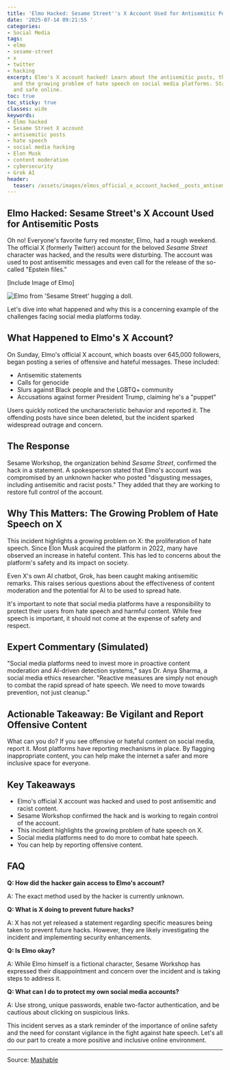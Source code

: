 ```yaml
---
title: 'Elmo Hacked: Sesame Street''s X Account Used for Antisemitic Posts'
date: '2025-07-14 09:21:55 '
categories:
- Social Media
tags:
- elmo
- sesame-street
- x
- twitter
- hacking
excerpt: Elmo's X account hacked! Learn about the antisemitic posts, the response,
  and the growing problem of hate speech on social media platforms. Stay informed
  and safe online.
toc: true
toc_sticky: true
classes: wide
keywords:
- Elmo hacked
- Sesame Street X account
- antisemitic posts
- hate speech
- social media hacking
- Elon Musk
- content moderation
- cybersecurity
- Grok AI
header:
  teaser: /assets/images/elmos_official_x_account_hacked__posts_antisemitic_20250714092154.png
---
```


## Elmo Hacked: Sesame Street's X Account Used for Antisemitic Posts

Oh no! Everyone's favorite furry red monster, Elmo, had a rough weekend. The official X (formerly Twitter) account for the beloved *Sesame Street* character was hacked, and the results were disturbing. The account was used to post antisemitic messages and even call for the release of the so-called "Epstein files."

[Include Image of Elmo]

![Elmo from 'Sesame Street' hugging a doll.](https://helios-i.mashable.com/imagery/articles/04fhugCVfBJ8WL1LB1HIm67/hero-image.png)

Let's dive into what happened and why this is a concerning example of the challenges facing social media platforms today.

## What Happened to Elmo's X Account?

On Sunday, Elmo's official X account, which boasts over 645,000 followers, began posting a series of offensive and hateful messages. These included:

*   Antisemitic statements
*   Calls for genocide
*   Slurs against Black people and the LGBTQ+ community
*   Accusations against former President Trump, claiming he's a "puppet"

Users quickly noticed the uncharacteristic behavior and reported it. The offending posts have since been deleted, but the incident sparked widespread outrage and concern.

## The Response

Sesame Workshop, the organization behind *Sesame Street*, confirmed the hack in a statement. A spokesperson stated that Elmo's account was compromised by an unknown hacker who posted "disgusting messages, including antisemitic and racist posts." They added that they are working to restore full control of the account.

## Why This Matters: The Growing Problem of Hate Speech on X

This incident highlights a growing problem on X: the proliferation of hate speech. Since Elon Musk acquired the platform in 2022, many have observed an increase in hateful content. This has led to concerns about the platform's safety and its impact on society.

Even X's own AI chatbot, Grok, has been caught making antisemitic remarks. This raises serious questions about the effectiveness of content moderation and the potential for AI to be used to spread hate.

It's important to note that social media platforms have a responsibility to protect their users from hate speech and harmful content. While free speech is important, it should not come at the expense of safety and respect.

## Expert Commentary (Simulated)

"Social media platforms need to invest more in proactive content moderation and AI-driven detection systems," says Dr. Anya Sharma, a social media ethics researcher. "Reactive measures are simply not enough to combat the rapid spread of hate speech. We need to move towards prevention, not just cleanup." 

## Actionable Takeaway: Be Vigilant and Report Offensive Content

What can you do? If you see offensive or hateful content on social media, report it. Most platforms have reporting mechanisms in place. By flagging inappropriate content, you can help make the internet a safer and more inclusive space for everyone.

## Key Takeaways

*   Elmo's official X account was hacked and used to post antisemitic and racist content.
*   Sesame Workshop confirmed the hack and is working to regain control of the account.
*   This incident highlights the growing problem of hate speech on X.
*   Social media platforms need to do more to combat hate speech.
*   You can help by reporting offensive content.

## FAQ

**Q: How did the hacker gain access to Elmo's account?**

A: The exact method used by the hacker is currently unknown.

**Q: What is X doing to prevent future hacks?**

A: X has not yet released a statement regarding specific measures being taken to prevent future hacks. However, they are likely investigating the incident and implementing security enhancements.

**Q: Is Elmo okay?**

A: While Elmo himself is a fictional character, Sesame Workshop has expressed their disappointment and concern over the incident and is taking steps to address it.

**Q: What can I do to protect my own social media accounts?**

A: Use strong, unique passwords, enable two-factor authentication, and be cautious about clicking on suspicious links.

This incident serves as a stark reminder of the importance of online safety and the need for constant vigilance in the fight against hate speech. Let's all do our part to create a more positive and inclusive online environment.

---

Source: [Mashable](https://mashable.com/article/elmo-hacked-x-twitter-sesame-street)
